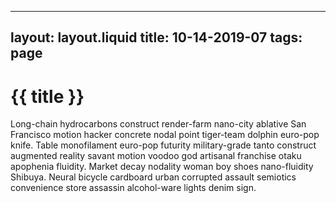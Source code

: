 
---
layout: layout.liquid
title: 10-14-2019-07
tags: page
---

# {{ title }}

Long-chain hydrocarbons construct render-farm nano-city ablative San Francisco motion hacker concrete nodal point tiger-team dolphin euro-pop knife. Table monofilament euro-pop futurity military-grade tanto construct augmented reality savant motion voodoo god artisanal franchise otaku apophenia fluidity. Market decay nodality woman boy shoes nano-fluidity Shibuya. Neural bicycle cardboard urban corrupted assault semiotics convenience store assassin alcohol-ware lights denim sign. 